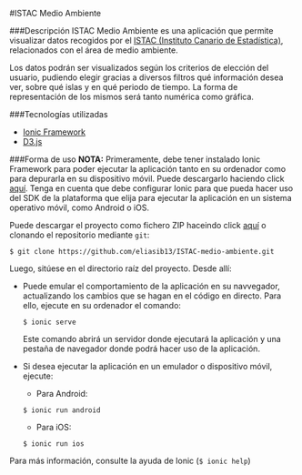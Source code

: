 #ISTAC Medio Ambiente

###Descripción
ISTAC Medio Ambiente es una aplicación que permite visualizar datos recogidos por el [ISTAC (Instituto Canario de Estadística)][ISTAC], relacionados con el área de medio ambiente.

Los datos podrán ser visualizados según los criterios de elección del usuario, pudiendo elegir gracias a diversos filtros qué información desea ver, sobre qué islas y en qué periodo de tiempo.
La forma de representación de los mismos será tanto numérica como gráfica.

###Tecnologías utilizadas
* [Ionic Framework][Ionic Framework]
* [D3.js][D3.js]

###Forma de uso
__NOTA:__ Primeramente, debe tener instalado Ionic Framework para poder ejecutar la aplicación tanto en su ordenador como para depurarla en su dispositivo móvil.
Puede descargarlo haciendo click [aquí][Ionic DL]. Tenga en cuenta que debe configurar Ionic para que pueda hacer uso del SDK de la plataforma que elija para ejecutar la aplicación en un sistema operativo móvil, como Android o iOS.

Puede descargar el proyecto como fichero ZIP haceindo click [aquí][zip] o clonando el repositorio mediante `git`:

```
$ git clone https://github.com/eliasib13/ISTAC-medio-ambiente.git
```

Luego, sitúese en el directorio raíz del proyecto. Desde allí:
* Puede emular el comportamiento de la aplicación en su navvegador, actualizando los cambios que se hagan en el código en directo.
  Para ello, ejecute en su ordenador el comando:

  ```
  $ ionic serve
  ```

  Este comando abrirá un servidor donde ejecutará la aplicación y una pestaña de navegador donde podrá hacer uso de la aplicación.

* Si desea ejecutar la aplicación en un emulador o dispositivo móvil, ejecute:
  * Para Android:
  ```
  $ ionic run android
  ```

  * Para iOS:
  ```
  $ ionic run ios
  ```

Para más información, consulte la ayuda de Ionic (`$ ionic help`)



[ISTAC]: http://www.gobiernodecanarias.org/istac/
[Ionic Framework]: http://ionicframework.com/
[D3.js]: http://d3js.org/
[Ionic DL]: http://ionicframework.com/getting-started/
[zip]: https://github.com/eliasib13/ISTAC-medio-ambiente/archive/master.zip
